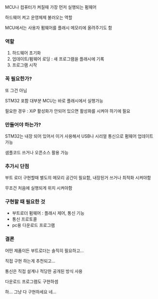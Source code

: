 MCU나 컴퓨터가 켜질때 가장 먼저 실행되는 펌웨어

하드웨어 켜고 운영체제 불러오는 역할

MCU에서는 사용자 펌웨어를 플래시 메모리에 올려주기도 함

### 역할

1. 하드웨어 초기화
2. 업데이트/펌웨어 로딩 : 새 프로그램을 플래시에 기록
3. 프로그램 시작

### 꼭 필요한가?

또 그건 아님

STM32 포함 대부분 MCU는 바로 플래시에서 실행가능

필요한 경우 : XiP 활성화가 안되어 있으면 활성화를 시켜야 하기에 필요

### 만들어야 하는가?

STM32는 내장 되어 있어서 이거 사용해서 USB나 시리얼 통신으로 펌웨어 업데이트 가능

샘플코드 쓰거나 오픈소스 활용 가능

### 추가시 단점

부트 로더 구현할때 별도의 메모리 공간이 필요함, 내장된거 쓰거나 최적화 시켜야함

무조건 처음에 실행되게 위치 시켜야함

### 구현할 때 필요한 것

- 부트로더 펌웨어 : 플래시 제어, 통신 기능
- 통신 프로토콜
- pc용 다운로드 프로그램

### 결론

어떤 제품이든 부트로더는 솔직히 필요하고…

직접 구현 하는게 추천되고…

통신은 직접 설계나 적당한 공개된 방식 사용

다운로드 프로그램도 구현하셈

하… 그냥 다 구현하세요 네…
